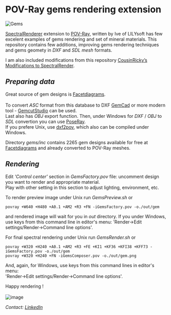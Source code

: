 # POV-Ray gems rendering extension

![Gems](https://github.com/user-attachments/assets/f4c5c12f-f026-4cd2-9604-db07991bd9cd)

[SpectralRenderer](https://www.lilysoft.org/CGI/SR/Spectral%20Render.htm) extension to [POV-Ray](https://www.povray.org/), written by Ive of LILYsoft has few excelent examples of gems rendering and set of mineral materials.
This repository contains few additions, improving gems rendering techniques and gems geomety in _DXF_ and _SDL_ _mesh_ formats.

I am also included modifications from this repository [CousinRicky’s Modifications to SpectralRender](https://github.com/CousinRicky/POV-SpectralRender-mods).

## _Preparing data_

Great source of gem designs is [Facetdiagrams](http://www.facetdiagrams.org).<br><br> 
To convert _ASC_ format from this database to DXF [GemCad](https://www.gemcad.com) or more modern tool - [GemcutStudio](https://gemcutstudio.com) can be used.<br>
Last also has _OBJ_ export function. Then, under Windows for _DXF_ / _OBJ_ to _SDL_ convertion you can use [PoseRay](https://sites.google.com/site/poseray/home-1).<br> 
If you prefere Unix, use [dxf2pov](https://github.com/syanenko/dxf2pov), which also can be compiled under Windows.

Directory _gems/inc_ contains 2265 gem designs available for free at [Facetdiagrams](http://www.facetdiagrams.org) and already converted to POV-Ray meshes.

## _Rendering_

Edit _'Control center'_ section in _GemsFactory.pov_ file: uncomment design you want to render and appropriate material.<br>
Play with other setting in this section to adjust lighting, environment, etc.

To render preview image under Unix run _GemsPreview.sh_ or
```
povray +W640 +H480 +A0.1 +AM2 +R3 +FN -iGemsFactory.pov -o./out/gem
```
and rendered image will wait for you in _out_ directory. If you under Windows, use keys from this command line in editor's menu: 'Render->Edit settings/Render->Command line options'.

For final spectral rendering under Unix run _GemsRender.sh_ or
```
povray +W320 +H240 +A0.1 +AM2 +R3 +FE +KI1 +KF36 +KFI38 +KFF73 -iGemsFactory.pov -o./out/gem
povray +W320 +H240 +FN -iGemsComposer.pov -o./out/gem.png
```

And, again, for Windows, use keys from this command lines in editor's menu:<br>
'Render->Edit settings/Render->Command line options'.

Happy rendering !<br><br>
![image](https://github.com/syanenko/povgems/assets/6688301/04b72d04-9603-446f-9aca-3e90d2a1d554)

<em>Contact: [LinkedIn](https://www.linkedin.com/in/sergey-yanenko-57b21a96/)<em>
